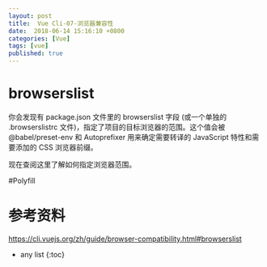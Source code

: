 ```yaml
---
layout: post
title:  Vue Cli-07-浏览器兼容性
date:  2018-06-14 15:16:10 +0800
categories: [Vue]
tags: [vue]
published: true
---
```


# browserslist
你会发现有 package.json 文件里的 browserslist 字段 (或一个单独的 .browserslistrc 文件)，指定了项目的目标浏览器的范围。这个值会被 @babel/preset-env 和 Autoprefixer 用来确定需要转译的 JavaScript 特性和需要添加的 CSS 浏览器前缀。

现在查阅这里了解如何指定浏览器范围。

#Polyfill


# 参考资料

https://cli.vuejs.org/zh/guide/browser-compatibility.html#browserslist

* any list
{:toc}